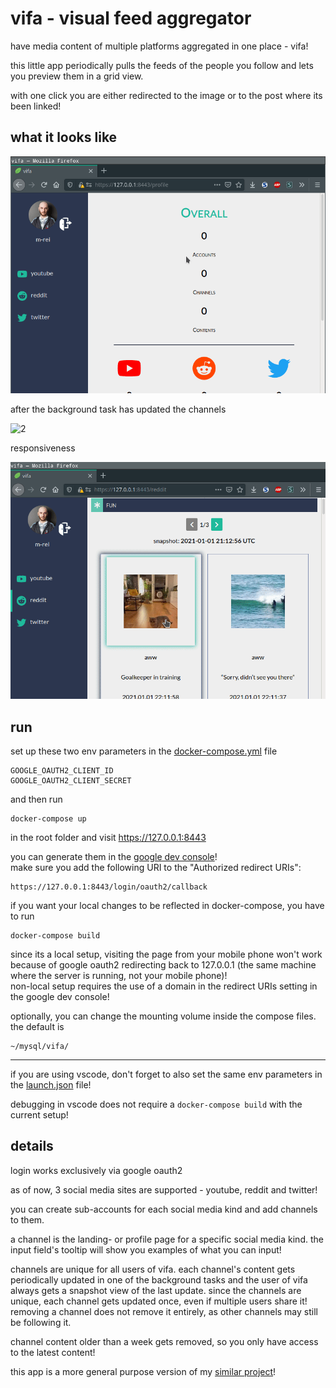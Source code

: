 # **vifa** - **vi**sual **f**eed **a**ggregator

have media content of multiple platforms aggregated in one place - vifa!

this little app periodically pulls the feeds of the people you follow and lets you preview them in a grid view.

with one click you are either redirected to the image or to the post where its been linked!

## what it looks like

![1](res/preview1.gif)

after the background task has updated the channels

![2](res/preview2.gif)

responsiveness

![3](res/preview3.gif)

## run

set up these two env parameters in the  [docker-compose.yml](docker-compose.yml) file

    GOOGLE_OAUTH2_CLIENT_ID
    GOOGLE_OAUTH2_CLIENT_SECRET
    
 and then run

    docker-compose up

in the root folder and visit https://127.0.0.1:8443

you can generate them in the [google dev console](https://console.developers.google.com/apis/credentials)!  
make sure you add the following URI to the "Authorized redirect URIs":

    https://127.0.0.1:8443/login/oauth2/callback

if you want your local changes to be reflected in docker-compose, you have to run

    docker-compose build

since its a local setup, visiting the page from your mobile phone won't work because of google oauth2 redirecting back to 127.0.0.1 (the same machine where the server is running, not your mobile phone)!  
non-local setup requires the use of a domain in the redirect URIs setting in the google dev console!

optionally, you can change the mounting volume inside the compose files.  
the default is

    ~/mysql/vifa/

---

if you are using vscode, don't forget to also set the same env parameters in the [launch.json](.vscode/launch.json) file!

debugging in vscode does not require a `docker-compose build` with the current setup!

## details

login works exclusively via google oauth2

as of now, 3 social media sites are supported - youtube, reddit and twitter!

you can create sub-accounts for each social media kind and add channels to them.

a channel is the landing- or profile page for a specific social media kind. the input field's tooltip will show you examples of what you can input!

channels are unique for all users of vifa. each channel's content gets periodically updated in one of the background tasks and the user of vifa always gets a snapshot view of the last update. since the channels are unique, each channel gets updated once, even if multiple users share it! removing a channel does not remove it entirely, as other channels may still be following it.

channel content older than a week gets removed, so you only have access to the latest content!

this app is a more general purpose version of my [similar project](https://github.com/m-rei/youtube-feeds)!